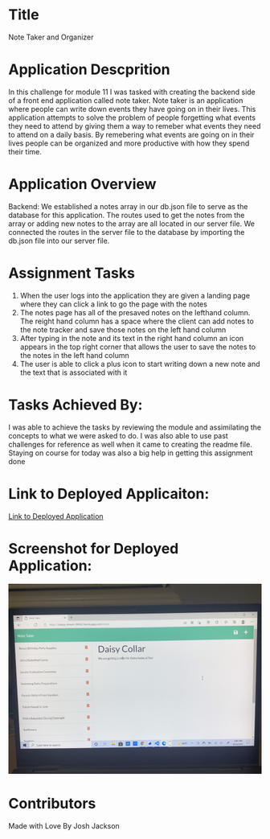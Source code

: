 # Title
Note Taker and Organizer

# Application Descprition
In this challenge for module 11 I was tasked with creating the backend side of a front end application called note taker. Note taker is an application where people can write down events they have going on in their lives. This application attempts to solve the problem of people forgetting what events they need to attend by giving them a way to remeber what events they need to attend on a daily basis. By remebering what events are going on in their lives people can be organized and more productive with how they spend their time. 

# Application Overview
Backend:
We established a notes array in our db.json file to serve as the database for this application. The routes used to get the notes from the array or adding new notes to the array are all located in our server file. We connected the routes in the server file to the database by importing the db.json file into our server file. 

# Assignment Tasks
1. When the user logs into the application they are given a landing page where they can click a link to go the page with the notes
2. The notes page has all of the presaved notes on the lefthand column. The reight hand column has a space where the client can add notes to the note tracker and save those notes on the left hand column
3. After typing in the note and its text in the right hand column an icon appears in the top right corner that allows the user to save the notes to the notes in the left hand column
4. The user is able to click a plus icon to start writing down a new note and the text that is associated with it

# Tasks Achieved By:
I was able to achieve the tasks by reviewing the module and assimilating the concepts to what we were asked to do. I was also able to use past challenges for reference as well when it came to creating the readme file. Staying on course for today was also a big help in getting this assignment done

# Link to Deployed Applicaiton:
<a href="https://sleepy-stream-94662.herokuapp.com/notes">Link to Deployed Application</a>

# Screenshot for Deployed Application:
<img src="./public/images/IMG-1153.jpg" alt="Screenshot for Note Taker" />

# Contributors
Made with Love By Josh Jackson
